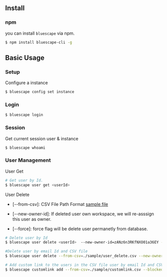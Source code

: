 ## Install

### npm
you can install `bluescape` via npm.

```sh
$ npm install bluescape-cli -g
```




## Basic Usage

### Setup

Configure a instance

```sh
$ bluescape config set instance
```

### Login

```sh
$ bluescape login
```

### Session
Get current session user & instance 
```sh
$ bluescape whoami
```


### User Management

User Get
```sh
# Get user by Id.
$ bluescape user get <userId>
```

User Delete
- [--from-csv]: CSV File Path Format  [sample file](https://github.com/Bluescape/bluescape-cli/blob/main/sample/user_delete.csv)

- [--new-owner-id]: If deleted user own workspace, we will re-asssign this user as owner.

- [--force]: force flag will be delete user permanetly from database.


```sh
# Delete user by Id
$ bluescape user delete <userId>  --new-owner-id=zANz6n3RKfNXO01a36EY --force

#Delete user by email Id and CSV file
$ bluescape user delete --from-csv=./sample/user_delete.csv --new-owner-id=zANz6n3RKfNXO01a36EY --force

# Add custom link to the users in the CSV file user by email Id and CSV file
$ bluescape customlink add --from-csv=./sample/customlink.csv --blocked-domains=./sample/blocked-domains.csv
```

